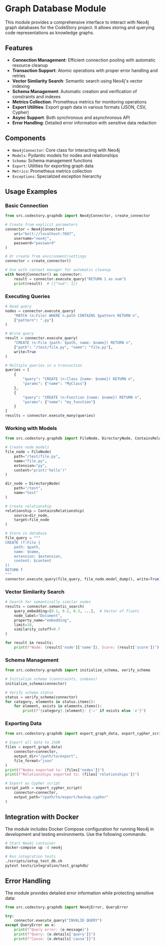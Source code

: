# Graph Database Module

This module provides a comprehensive interface to interact with Neo4j graph databases for the CodeStory project. It allows storing and querying code representations as knowledge graphs.

## Features

- **Connection Management**: Efficient connection pooling with automatic resource cleanup
- **Transaction Support**: Atomic operations with proper error handling and retries
- **Vector Similarity Search**: Semantic search using Neo4j's vector indexing
- **Schema Management**: Automatic creation and verification of constraints and indexes
- **Metrics Collection**: Prometheus metrics for monitoring operations
- **Export Utilities**: Export graph data in various formats (JSON, CSV, Cypher)
- **Async Support**: Both synchronous and asynchronous API
- **Error Handling**: Detailed error information with sensitive data redaction

## Components

- `Neo4jConnector`: Core class for interacting with Neo4j
- `Models`: Pydantic models for nodes and relationships
- `Schema`: Schema management functions
- `Export`: Utilities for exporting graph data
- `Metrics`: Prometheus metrics collection
- `Exceptions`: Specialized exception hierarchy

## Usage Examples

### Basic Connection

```python
from src.codestory.graphdb import Neo4jConnector, create_connector

# Create from explicit parameters
connector = Neo4jConnector(
    uri="bolt://localhost:7687",
    username="neo4j",
    password="password"
)

# Or create from environment/settings
connector = create_connector()

# Use with context manager for automatic cleanup
with Neo4jConnector() as connector:
    result = connector.execute_query("RETURN 1 as num")
    print(result)  # [{"num": 1}]
```

### Executing Queries

```python
# Read query
nodes = connector.execute_query(
    "MATCH (n:File) WHERE n.path CONTAINS $pattern RETURN n",
    {"pattern": ".py"}
)

# Write query
result = connector.execute_query(
    "CREATE (n:File {path: $path, name: $name}) RETURN n",
    {"path": "/test/file.py", "name": "file.py"},
    write=True
)

# Multiple queries in a transaction
queries = [
    {
        "query": "CREATE (n:Class {name: $name}) RETURN n",
        "params": {"name": "MyClass"}
    },
    {
        "query": "CREATE (n:Function {name: $name}) RETURN n", 
        "params": {"name": "my_function"}
    }
]
results = connector.execute_many(queries)
```

### Working with Models

```python
from src.codestory.graphdb import FileNode, DirectoryNode, ContainsRelationship

# Create node models
file_node = FileNode(
    path="/test/file.py",
    name="file.py",
    extension="py",
    content="print('hello')"
)

dir_node = DirectoryNode(
    path="/test",
    name="test"
)

# Create relationship
relationship = ContainsRelationship(
    source=dir_node,
    target=file_node
)

# Store in database
file_query = """
CREATE (f:File {
    path: $path,
    name: $name, 
    extension: $extension,
    content: $content
})
RETURN f
"""
connector.execute_query(file_query, file_node.model_dump(), write=True)
```

### Vector Similarity Search

```python
# Search for semantically similar nodes
results = connector.semantic_search(
    query_embedding=[0.1, 0.2, 0.3, ...],  # Vector of floats
    node_label="Document",
    property_name="embedding",
    limit=10,
    similarity_cutoff=0.7
)

for result in results:
    print(f"Node: {result['node']['name']}, Score: {result['score']}")
```

### Schema Management

```python
from src.codestory.graphdb import initialize_schema, verify_schema

# Initialize schema (constraints, indexes)
initialize_schema(connector)

# Verify schema status
status = verify_schema(connector)
for category, elements in status.items():
    for element, exists in elements.items():
        print(f"{category}.{element}: {'✓' if exists else '✗'}")
```

### Exporting Data

```python
from src.codestory.graphdb import export_graph_data, export_cypher_script

# Export all data to JSON
files = export_graph_data(
    connector=connector,
    output_dir="/path/to/export",
    file_format="json"
)
print(f"Nodes exported to: {files['nodes']}")
print(f"Relationships exported to: {files['relationships']}")

# Export as Cypher script
script_path = export_cypher_script(
    connector=connector,
    output_path="/path/to/export/backup.cypher"
)
```

## Integration with Docker

The module includes Docker Compose configuration for running Neo4j in development and testing environments. Use the following commands:

```bash
# Start Neo4j container
docker-compose up -d neo4j

# Run integration tests
./scripts/setup_test_db.sh
pytest tests/integration/test_graphdb/
```

## Error Handling

The module provides detailed error information while protecting sensitive data:

```python
from src.codestory.graphdb import Neo4jError, QueryError

try:
    connector.execute_query("INVALID QUERY")
except QueryError as e:
    print(f"Query error: {e.message}")
    print(f"Query: {e.details['query']}")
    print(f"Cause: {e.details['cause']}")
```
